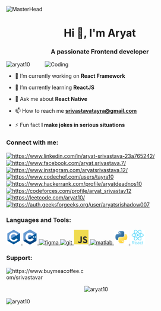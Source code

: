 ![MasterHead](https://repository-images.githubusercontent.com/588181932/e36ec678-7984-4cdd-8e4c-a3932772ff8e)




<h1 align="center">Hi 👋, I'm Aryat</h1>
<h3 align="center">A passionate Frontend developer</h3>
<img align="right" alt="Coding" width="400" src= "https://cdn.dribbble.com/users/1162077/screenshots/3848914/programmer.gif">

<p align="left"> <img src="https://komarev.com/ghpvc/?username=aryat10&label=Profile%20views&color=0e75b6&style=flat" alt="aryat10" /> </p>

- 🔭 I’m currently working on **React Framework**

- 🌱 I’m currently learning **ReactJS**

- 💬 Ask me about **React Native**

- 📫 How to reach me **srivastavatayra@gmail.com**

- ⚡ Fun fact **I make jokes in serious situations**

<h3 align="left">Connect with me:</h3>
<p align="left">
<a href="https://linkedin.com/in/https://www.linkedin.com/in/aryat-srivastava-23a765242/" target="blank"><img align="center" src="https://raw.githubusercontent.com/rahuldkjain/github-profile-readme-generator/master/src/images/icons/Social/linked-in-alt.svg" alt="https://www.linkedin.com/in/aryat-srivastava-23a765242/" height="30" width="40" /></a>
<a href="https://fb.com/https://www.facebook.com/aryat.srivastava.7/" target="blank"><img align="center" src="https://raw.githubusercontent.com/rahuldkjain/github-profile-readme-generator/master/src/images/icons/Social/facebook.svg" alt="https://www.facebook.com/aryat.srivastava.7/" height="30" width="40" /></a>
<a href="https://instagram.com/https://www.instagram.com/aryatsrivastava.12/" target="blank"><img align="center" src="https://raw.githubusercontent.com/rahuldkjain/github-profile-readme-generator/master/src/images/icons/Social/instagram.svg" alt="https://www.instagram.com/aryatsrivastava.12/" height="30" width="40" /></a>
<a href="https://www.codechef.com/users/https://www.codechef.com/users/tayra10(https://www.codechef.com/users/tayra10)" target="blank"><img align="center" src="https://cdn.jsdelivr.net/npm/simple-icons@3.1.0/icons/codechef.svg" alt="https://www.codechef.com/users/tayra10" height="30" width="40" /></a>
<a href="https://www.hackerrank.com/https://www.hackerrank.com/profile/aryatdeadnos10" target="blank"><img align="center" src="https://raw.githubusercontent.com/rahuldkjain/github-profile-readme-generator/master/src/images/icons/Social/hackerrank.svg" alt="https://www.hackerrank.com/profile/aryatdeadnos10" height="30" width="40" /></a>
<a href="https://codeforces.com/profile/https://codeforces.com/profile/aryat_srivastav12" target="blank"><img align="center" src="https://raw.githubusercontent.com/rahuldkjain/github-profile-readme-generator/master/src/images/icons/Social/codeforces.svg" alt="https://codeforces.com/profile/aryat_srivastav12" height="30" width="40" /></a>
<a href="https://www.leetcode.com/https://leetcode.com/aryat10/" target="blank"><img align="center" src="https://raw.githubusercontent.com/rahuldkjain/github-profile-readme-generator/master/src/images/icons/Social/leet-code.svg" alt="https://leetcode.com/aryat10/" height="30" width="40" /></a>
<a href="https://auth.geeksforgeeks.org/user/https://auth.geeksforgeeks.org/user/aryatsrishadow007" target="blank"><img align="center" src="https://raw.githubusercontent.com/rahuldkjain/github-profile-readme-generator/master/src/images/icons/Social/geeks-for-geeks.svg" alt="https://auth.geeksforgeeks.org/user/aryatsrishadow007" height="30" width="40" /></a>
</p>

<h3 align="left">Languages and Tools:</h3>
<p align="left"> <a href="https://www.cprogramming.com/" target="_blank" rel="noreferrer"> <img src="https://raw.githubusercontent.com/devicons/devicon/master/icons/c/c-original.svg" alt="c" width="40" height="40"/> </a> <a href="https://www.w3schools.com/cpp/" target="_blank" rel="noreferrer"> <img src="https://raw.githubusercontent.com/devicons/devicon/master/icons/cplusplus/cplusplus-original.svg" alt="cplusplus" width="40" height="40"/> </a> <a href="https://www.figma.com/" target="_blank" rel="noreferrer"> <img src="https://www.vectorlogo.zone/logos/figma/figma-icon.svg" alt="figma" width="40" height="40"/> </a> <a href="https://git-scm.com/" target="_blank" rel="noreferrer"> <img src="https://www.vectorlogo.zone/logos/git-scm/git-scm-icon.svg" alt="git" width="40" height="40"/> </a> <a href="https://developer.mozilla.org/en-US/docs/Web/JavaScript" target="_blank" rel="noreferrer"> <img src="https://raw.githubusercontent.com/devicons/devicon/master/icons/javascript/javascript-original.svg" alt="javascript" width="40" height="40"/> </a> <a href="https://www.mathworks.com/" target="_blank" rel="noreferrer"> <img src="https://upload.wikimedia.org/wikipedia/commons/2/21/Matlab_Logo.png" alt="matlab" width="40" height="40"/> </a> <a href="https://www.python.org" target="_blank" rel="noreferrer"> <img src="https://raw.githubusercontent.com/devicons/devicon/master/icons/python/python-original.svg" alt="python" width="40" height="40"/> </a> <a href="https://reactjs.org/" target="_blank" rel="noreferrer"> <img src="https://raw.githubusercontent.com/devicons/devicon/master/icons/react/react-original-wordmark.svg" alt="react" width="40" height="40"/> </a> </p>

<h3 align="left">Support:</h3>
<p><a href="https://www.buymeacoffee.com/https://www.buymeacoffee.com/srivastavar"> <img align="left" src="https://cdn.buymeacoffee.com/buttons/v2/default-yellow.png" height="50" width="210" alt="https://www.buymeacoffee.com/srivastavar" /></a></p><br><br>

<p><img align="center" src="https://github-readme-stats.vercel.app/api/top-langs?username=aryat10&show_icons=true&locale=en&layout=compact" alt="aryat10" /></p>

<p><img align="center" src="https://github-readme-streak-stats.herokuapp.com/?user=aryat10&" alt="aryat10" /></p>
